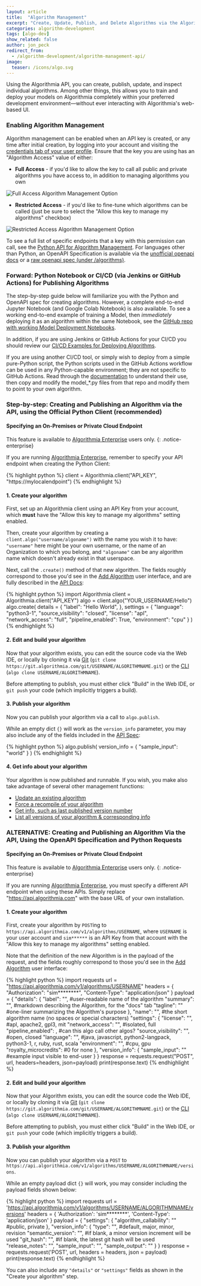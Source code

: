 ```yaml
---
layout: article
title:  "Algorithm Management"
excerpt: "Create, Update, Publish, and Delete Algorithms via the Algorithmia API"
categories: algorithm-development
tags: [algo-dev]
show_related: false
author: jon_peck
redirect_from:
  - /algorithm-development/algorithm-management-api/
image:
  teaser: /icons/algo.svg
---
```


Using the Algorithmia API, you can create, publish, update, and inspect individual algorithms. Among other things, this allows you to train and deploy your models on Algorithmia completely within your preferred development environment—without ever interacting with Algorithmia's web-based UI.

### Enabling Algorithm Management

Algorithm management can be enabled when an API key is created, or any time after initial creation, by logging into your account and visiting the [credentials tab of your user profile]({{site.url}}/user#credentials). Ensure that the key you are using has an "Algorithm Access" value of either:

* **Full Access** - if you'd like to allow the key to call all public and private algorithms you have access to, in addition to managing algorithms you own

<img src="{{site.cdnurl}}{{site.baseurl}}/images/post_images/algorithm-management/full-access.png" alt="Full Access Algorithm Management Option" class="screenshot">

* **Restricted Access** - if you'd like to fine-tune which algorithms can be called (just be sure to select the "Allow this key to manage my algorithms" checkbox)

<img src="{{site.cdnurl}}{{site.baseurl}}/images/post_images/algorithm-management/restricted-access.png" alt="Restricted Access Algorithm Management Option" class="screenshot">

To see a full list of specific endpoints that a key with this permission can call, see the [Python API for Algorithm Management](https://docs.algorithmia.com/?python#algorithm-management-api). For languages other than Python, an OpenAPI Specification is available via the [unofficial openapi docs](https://documenter.getpostman.com/view/6515899/S1a1aoR6?version=latest#4809ce72-446d-40ef-b857-995e7b2949de) or a [raw openapi spec (under /algorithms)](/v1/openapispec).

### Forward: Python Notebook or CI/CD (via Jenkins or GitHub Actions) for Publishing Algorithms

The step-by-step guide below will familiarize you with the Python and OpenAPI spec for creating algorithms. However, a complete end-to-end Jupyter Notebook (and Google Colab Notebook) is also available. To see a working end-to-end example of training a Model, then *immediately* deploying it as an algorithm within the same Notebook, see the [GitHub repo with working Model Deployment Notebooks](https://github.com/algorithmiaio/model-deployment).

In addition, if you are using Jenkins or GitHub Actions for your CI/CD you should review our [CI/CD Examples for Deploying Algorithms]({{site.baseurl}}/algorithm-development/ci-cd).

If you are using another CI/CD tool, or simply wish to deploy from a simple pure-Python script, the Python scripts used in the GitHub Actions workflow can be used in any Python-capable environment; they are not specific to GitHub Actions. Read through the [documentation](https://github.com/algorithmiaio/model-deployment/tree/master/githubactions_deploy_algorithmia#redeploying-retrained-models) to understand their use, then copy and modify the model_*.py files from that repo and modify them to point to your own algorithm.

### Step-by-step: Creating and Publishing an Algorithm via the API, using the Official Python Client (recommended)

#### Specifying an On-Premises or Private Cloud Endpoint

This feature is available to [Algorithmia Enterprise](/enterprise) users only.
{: .notice-enterprise}

If you are running [Algorithmia Enterprise](/enterprise), remember to specify your API endpoint when creating the Python Client:

{% highlight python %}
client = Algorithmia.client("API_KEY", "https://mylocalendpoint")
{% endhighlight %}

#### 1. Create your algorithm

First, set up an Algorithmia client using an API Key from your account, which **must** have the "Allow this key to manage my algorithms" setting enabled.

Then, create your algorithm by creating a `client.algo("username/algoname")` with the name you wish it to have: `"username"` here might be your own username, or the name of an Organization to which you belong, and `"algoname"` can be any algorithm name which doesn't already exist in that userspace.

Next, call the `.create()` method of that new algorithm. The fields roughly correspond to those you'd see in the [Add Algorithm]({{site.url}}{{site.baseurl}}/algorithm-development/algorithm-basics/your-first-algo/#create-your-first-algorithm) user interface, and are fully described in the [API Docs](https://docs.algorithmia.com/?python#create-an-algorithm):

{% highlight python %}
import Algorithmia
client = Algorithmia.client("API_KEY")
algo = client.algo("YOUR_USERNAME/Hello")
algo.create(
    details = {
        "label": "Hello World",
    },
    settings = {
        "language": "python3-1",
        "source_visibility": "closed",
        "license": "apl",
        "network_access": "full",
        "pipeline_enabled": True,
        "environment": "cpu"
    }
)
{% endhighlight %}

#### 2. Edit and build your algorithm

Now that your algorithm exists, you can edit the source code via the Web IDE, or locally by cloning it via [Git]({{site.cdnurl}}{{site.baseurl}}/algorithm-development/algorithm-basics/git) (`git clone https://git.algorithmia.com/git/USERNAME/ALGORITHMNAME.git`) or the [CLI]({{site.cdnurl}}{{site.baseurl}}/clients/cli) (`algo clone USERNAME/ALGORITHMNAME`).

Before attempting to publish, you must either click "Build" in the Web IDE, or `git push` your code (which implicitly triggers a build).

#### 3. Publish your algorithm

Now you can publish your algorithm via a call to `algo.publish`.

While an empty dict `{}` will work as the `version_info` parameter, you may also include any of the fields included in the [API Spec](https://docs.algorithmia.com/?python#publish-an-algorithm):

{% highlight python %}
algo.publish(
    version_info = {
        "sample_input": "world"
    }
)
{% endhighlight %}

#### 4. Get info about your algorithm

Your algorithm is now published and runnable. If you wish, you make also take advantage of several other management functions:

* [Update an existing algorithm](https://docs.algorithmia.com/?python#optional-update-an-algorithm)
* [Force a recompile of your algorithm](https://docs.algorithmia.com/?python#optional-recompile-your-algorithm)
* [Get info, such as last published version number](https://docs.algorithmia.com/?python#get-info-about-an-an-algorithm)
* [List all versions of your algorithm & corresponding info](https://docs.algorithmia.com/?python#list-versions-of-an-algorithm)


### ALTERNATIVE: Creating and Publishing an Algorithm Via the API, Using the OpenAPI Specification and Python Requests

#### Specifying an On-Premises or Private Cloud Endpoint

This feature is available to [Algorithmia Enterprise](/enterprise) users only.
{: .notice-enterprise}

If you are running [Algorithmia Enterprise](/enterprise), you must specify a different API endpoint when using these APIs. Simply replace "https://api.algorithmia.com" with the base URL of your own installation.

#### 1. Create your algorithm

First, create your algorithm by `POST`ing to `https://api.algorithmia.com/v1/algorithms/USERNAME`, where `USERNAME` is your user account and `sim******` is an API Key from that account with the "Allow this key to manage my algorithms" setting enabled.

Note that the definition of the new Algorithm is in the payload of the request, and the fields roughly correspond to those you'd see in the [Add Algorithm]({{site.url}}{{site.baseurl}}/algorithm-development/algorithm-basics/your-first-algo/#create-your-first-algorithm) user interface:

{% highlight python %}
import requests
url = "https://api.algorithmia.com/v1/algorithms/USERNAME"
headers = {
  "Authorization": "sim********",
  "Content-Type": "application/json"
}
payload = {
    "details": {
        "label": "<string>", #user-readable name of the algorithm
        "summary": "<string>", #markdown describing the Algorithm, for the "docs" tab
        "tagline": "<string>" #one-liner summarizing the Algorithm's purpose
    },
    "name": "<string>", #the short algorithm name (no spaces or special characters)
    "settings": {
        "license": "<string>", #apl, apache2, gpl3, mit
        "network_access": "<string>", #isolated, full
        "pipeline_enabled": <boolean>, #can this algo call other algos?
        "source_visibility": "<string>", #open, closed
        "language": "<string>", #java, javascript, python2-langpack, python3-1, r, ruby, rust, scala
        "environment": "<string>", #cpu, gpu
        "royalty_microcredits": <integer> #0 for none
    },
    "version_info": {
        "sample_input": "<string>" #example input visible to end-user
    }
}
response = requests.request("POST", url, headers=headers, json=payload)
print(response.text)
{% endhighlight %}

#### 2. Edit and build your algorithm

Now that your Algorithm exists, you can edit the source code the Web IDE, or locally by cloning it via [Git]({{site.cdnurl}}{{site.baseurl}}/algorithm-development/algorithm-basics/git) (`git clone https://git.algorithmia.com/git/USERNAME/ALGORITHMNAME.git`) or the [CLI]({{site.cdnurl}}{{site.baseurl}}/clients/cli) (`algo clone USERNAME/ALGORITHMNAME`).

Before attempting to publish, you must either click "Build" in the Web IDE, or `git push` your code (which implicitly triggers a build).

#### 3. Publish your algorithm

Now you can publish your algorithm via a `POST` to `https://api.algorithmia.com/v1/algorithms/USERNAME/ALGORITHMNAME/versions`.

While an empty payload dict `{}` will work, you may consider including the payload fields shown below:

{% highlight python %}
import requests
url = 'https://api.algorithmia.com/v1/algorithms/USERNAME/ALGORITHMNAME/versions'
headers = {
  'Authorization': 'sim********',
  'Content-Type': 'application/json'
}
payload = {
    "settings": {
        "algorithm_callability": "<string>" #public, private
    },
    "version_info": {
        "type": "<string>", #default, major, minor, revision
        "semantic_version": "<string>", #if blank, a minor version increment will be used
        "git_hash": "<string>", #if blank, the latest git hash will be used
        "release_notes": "<string>",
        "sample_input": "<string>",
        "sample_output": "<string>"
    }
}
response = requests.request('POST', url, headers = headers, json = payload)
print(response.text)
{% endhighlight %}

You can also include any `"details"` or `"settings"` fields as shown in the "Create your algorithm" step.
